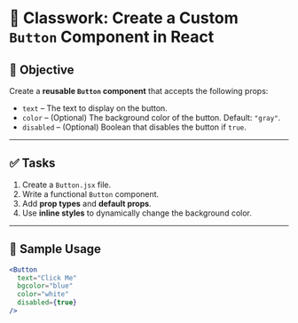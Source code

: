 # 📘 Classwork: Create a Custom `Button` Component in React

## 🎯 Objective

Create a **reusable `Button` component** that accepts the following props:

- `text` – The text to display on the button.
- `color` – (Optional) The background color of the button. Default: `"gray"`.
- `disabled` – (Optional) Boolean that disables the button if `true`.

---

## ✅ Tasks

1. Create a `Button.jsx` file.
2. Write a functional `Button` component.
3. Add **prop types** and **default props**.
4. Use **inline styles** to dynamically change the background color.

---

## 🧪 Sample Usage

```jsx
<Button 
  text="Click Me" 
  bgcolor="blue"
  color="white" 
  disabled={true}
/>

